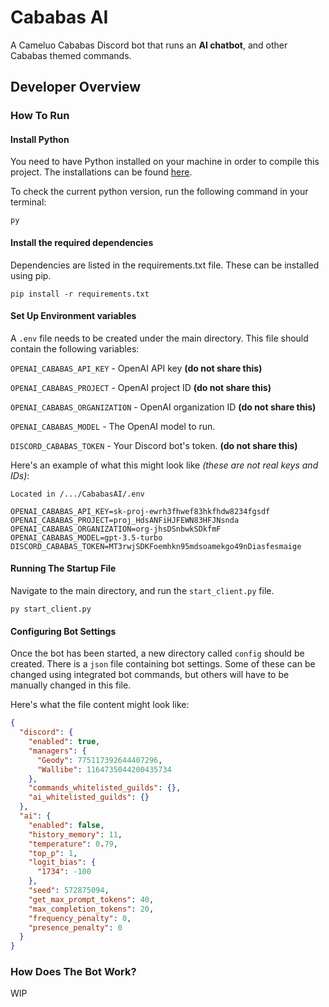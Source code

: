# Cababas AI
A Cameluo Cababas Discord bot that runs an **AI chatbot**, and other Cababas themed commands.

## Developer Overview
### How To Run
#### Install Python
You need to have Python installed on your machine in order to compile this project.
The installations can be found [here](https://www.python.org/downloads/).

To check the current python version, run the following command in your terminal:
```commandline
py
```

#### Install the required dependencies
Dependencies are listed in the requirements.txt file. These can be installed using pip.

```commandline
pip install -r requirements.txt
```

#### Set Up Environment variables
A `.env` file needs to be created under the main directory. This file should contain the following variables:

`OPENAI_CABABAS_API_KEY` - OpenAI API key **(do not share this)**

`OPENAI_CABABAS_PROJECT` - OpenAI project ID **(do not share this)**

`OPENAI_CABABAS_ORGANIZATION` - OpenAI organization ID **(do not share this)**

`OPENAI_CABABAS_MODEL` - The OpenAI model to run.

`DISCORD_CABABAS_TOKEN` - Your Discord bot's token. **(do not share this)**

Here's an example of what this might look like *(these are not real keys and IDs)*:

`Located in /.../CababasAI/.env`
```
OPENAI_CABABAS_API_KEY=sk-proj-ewrh3fhwef83hkfhdw8234fgsdf
OPENAI_CABABAS_PROJECT=proj_HdsANFiHJFEWN83HFJNsnda
OPENAI_CABABAS_ORGANIZATION=org-jhsDSnbwkSDkfmF
OPENAI_CABABAS_MODEL=gpt-3.5-turbo
DISCORD_CABABAS_TOKEN=MT3rwjSDKFoemhkn95mdsoamekgo49nDiasfesmaige
```

#### Running The Startup File
Navigate to the main directory, and run the `start_client.py` file.
```commandline
py start_client.py
```

#### Configuring Bot Settings
Once the bot has been started, a new directory called `config` should be created. There is a `json` file containing bot settings. Some of these can be changed using integrated bot commands, but others will have to be manually changed in this file.

Here's what the file content might look like:
```json
{
  "discord": {
    "enabled": true,
    "managers": {
      "Geody": 775117392644407296,
      "Wallibe": 1164735044200435734
    }, 
    "commands_whitelisted_guilds": {}, 
    "ai_whitelisted_guilds": {}
  }, 
  "ai": {
    "enabled": false,
    "history_memory": 11,
    "temperature": 0.79,
    "top_p": 1,
    "logit_bias": {
      "1734": -100
    },
    "seed": 572875094,
    "get_max_prompt_tokens": 40,
    "max_completion_tokens": 20,
    "frequency_penalty": 0,
    "presence_penalty": 0
  }
}
```

### How Does The Bot Work?
WIP
